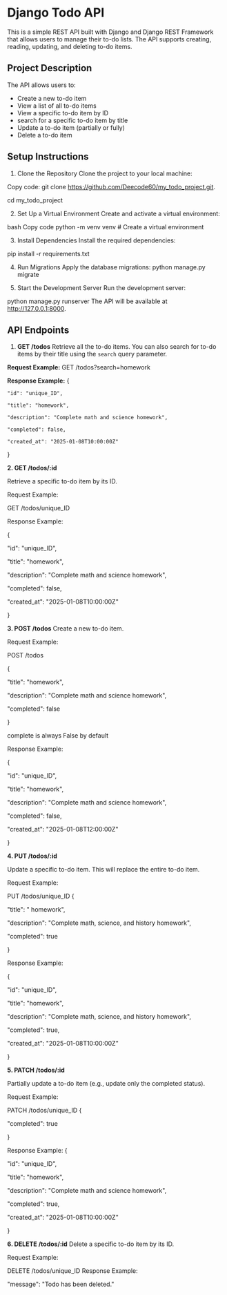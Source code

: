 # Django Todo API

This is a simple REST API built with Django and Django REST Framework that allows users to manage their to-do lists. The API supports creating, reading, updating, and deleting to-do items.

## Project Description

The API allows users to:
- Create a new to-do item
- View a list of all to-do items
- View a specific to-do item by ID
- search for a specific to-do item by title
- Update a to-do item (partially or fully)
- Delete a to-do item

## Setup Instructions 

1. Clone the Repository
Clone the project to your local machine:

Copy code:
git clone https://github.com/Deecode60/my_todo_project.git.

cd my_todo_project

2. Set Up a Virtual Environment 
Create and activate a virtual environment:

bash
Copy code
python -m venv venv  # Create a virtual environment

3. Install Dependencies
Install the required dependencies:

pip install -r requirements.txt


4. Run Migrations
Apply the database migrations:
python manage.py migrate


6. Start the Development Server
Run the development server:

python manage.py runserver
The API will be available at http://127.0.0.1:8000.


##  API Endpoints

1. **GET /todos**
Retrieve all the to-do items. You can also search for to-do items by their title using the `search` query parameter.

**Request Example:**
GET /todos?search=homework

**Response Example:**
  {
  
    "id": "unique_ID",

    "title": "homework",
    
    "description": "Complete math and science homework",
    
    "completed": false,
    
    "created_at": "2025-01-08T10:00:00Z"
    
  }

 
**2. GET /todos/:id**
 
Retrieve a specific to-do item by its ID.

Request Example:

GET /todos/unique_ID

Response Example:

{

  "id": "unique_ID",
  
  "title": "homework",
  
  "description": "Complete math and science homework",
  
  "completed": false,
  
  "created_at": "2025-01-08T10:00:00Z"
  
}


**3. POST /todos**
Create a new to-do item.

Request Example:

POST /todos

{

  "title": "homework",
  
  "description": "Complete math and science homework",
  
  "completed": false  
  
}

complete is always False by default 

Response Example:

{

  "id": "unique_ID",
  
  "title": "homework",
  
  "description": "Complete math and science homework",
  
  "completed": false,
  
  "created_at": "2025-01-08T12:00:00Z"
  
}


**4. PUT /todos/:id**

Update a specific to-do item. This will replace the entire to-do item.

Request Example:

PUT /todos/unique_ID
{

  "title": " homework",
  
  "description": "Complete math, science, and history homework",
  
  "completed": true
  
}

Response Example:

{

  "id": "unique_ID",
  
  "title": "homework",
  
  "description": "Complete math, science, and history homework",
  
  "completed": true,
  
  "created_at": "2025-01-08T10:00:00Z"
  
}


**5. PATCH /todos/:id**

Partially update a to-do item (e.g., update only the completed status).

Request Example:

PATCH /todos/unique_ID
{

  "completed": true
  
}

Response Example:
{

  "id": "unique_ID",
  
  "title": "homework",
  
  "description": "Complete math and science homework",
  
  "completed": true,
  
  "created_at": "2025-01-08T10:00:00Z"
  
}

**6. DELETE /todos/:id**
Delete a specific to-do item by its ID.

Request Example:

DELETE /todos/unique_ID
Response Example:

"message": "Todo has been deleted."
